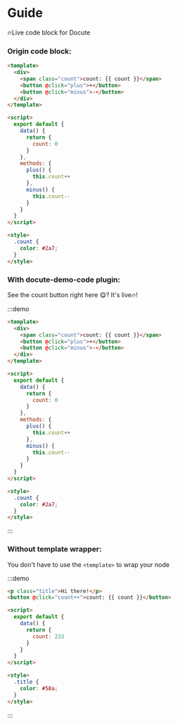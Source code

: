 # Guide

🔥Live code block for Docute

### Origin code block:

```html
<template>
  <div>
    <span class="count">count: {{ count }}</span>
    <button @click="plus">+</button>
    <button @click="minus">-</button>
  </div>
</template>

<script>
  export default {
    data() {
      return {
        count: 0
      }
    },
    methods: {
      plus() {
        this.count++
      },
      minus() {
        this.count--
      }
    }
  }
</script>

<style>
  .count {
    color: #2a7;
  }
</style>
```

### With docute-demo-code plugin:

See the count button right here 😋? It's live🔥!

:::demo

```html
<template>
  <div>
    <span class="count">count: {{ count }}</span>
    <button @click="plus">+</button>
    <button @click="minus">-</button>
  </div>
</template>

<script>
  export default {
    data() {
      return {
        count: 0
      }
    },
    methods: {
      plus() {
        this.count++
      },
      minus() {
        this.count--
      }
    }
  }
</script>

<style>
  .count {
    color: #2a7;
  }
</style>
```

:::

### Without template wrapper:

You don't have to use the `<template>` to wrap your node

:::demo

```html
<p class="title">Hi there!</p>
<button @click="count++">count: {{ count }}</button>

<script>
  export default {
    data() {
      return {
        count: 233
      }
    }
  }
</script>

<style>
  .title {
    color: #58a;
  }
</style>
```

:::
